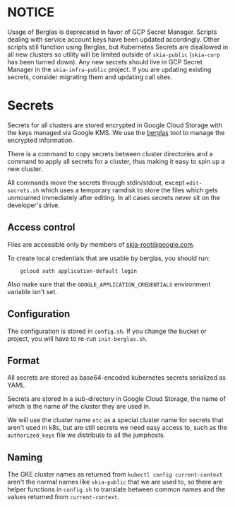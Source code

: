 # NOTICE

Usage of Berglas is deprecated in favor of GCP Secret Manager. Scripts
dealing with service account keys have been updated accordingly. Other scripts
still function using Berglas, but Kubernetes Secrets are disallowed in all new
clusters so utility will be limited outside of `skia-public` (`skia-corp` has
been turned down). Any new secrets should live in GCP Secret Manager in the
`skia-infra-public` project. If you are updating existing secrets, consider
migrating them and updating call sites.

# Secrets

Secrets for all clusters are stored encrypted in Google Cloud Storage with the
keys managed via Google KMS. We use the
[berglas](https://github.com/GoogleCloudPlatform/berglas) tool to manage the
encrypted information.

There is a command to copy secrets between cluster directories and a command to
apply all secrets for a cluster, thus making it easy to spin up a new cluster.

All commands move the secrets through stdin/stdout, except `edit-secrets.sh`
which uses a temporary ramdisk to store the files which gets unmounted
immediately after editing. In all cases secrets never sit on the developer's
drive.

## Access control

Files are accessible only by members of skia-root@google.com.

To create local credentials that are usable by berglas, you should run:

        gcloud auth application-default login

Also make sure that the `GOOGLE_APPLICATION_CREDENTIALS` environment variable
isn't set.

## Configuration

The configuration is stored in `config.sh`. If you change the bucket or project,
you will have to re-run `init-berglas.sh`.

## Format

All secrets are stored as base64-encoded kubernetes secrets serialized as YAML.

Secrets are stored in a sub-directory in Google Cloud Storage, the name of which
is the name of the cluster they are used in.

We will use the cluster name `etc` as a special cluster name for secrets that
aren't used in k8s, but are still secrets we need easy access to, such as the
`authorized_keys` file we distribute to all the jumphosts.

## Naming

The GKE cluster names as returned from `kubectl config current-context` aren't
the normal names like `skia-public` that we are used to, so there are helper
functions in `config.sh` to translate between common names and the values
returned from `current-context`.
